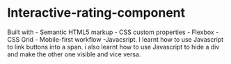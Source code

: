# Interactive-rating-component
Built with  - Semantic HTML5 markup - CSS custom properties - Flexbox - CSS Grid - Mobile-first workflow -Javacsript.
I learnt how to use Javascript to link buttons into a span.
i also learnt how to use Javascript to hide a div and make the other one visible and vice versa.

